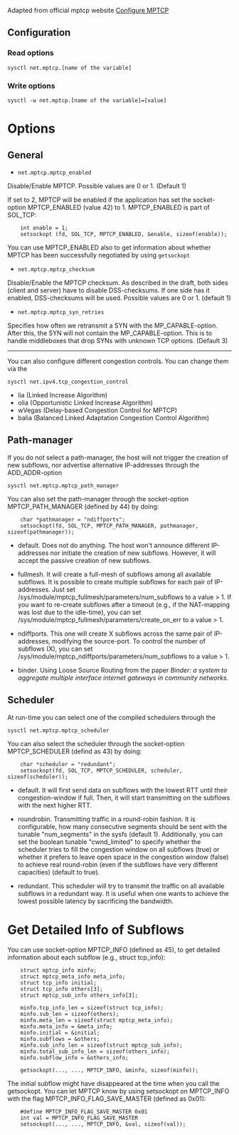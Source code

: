 
Adapted from official mptcp website
[Configure MPTCP](https://multipath-tcp.org/pmwiki.php/Users/ConfigureMPTCP)

## Configuration

### Read options

	sysctl net.mptcp.[name of the variable]
	
### Write options

	sysctl -w net.mptcp.[name of the variable]=[value]

# Options

## General

* `net.mptcp.mptcp_enabled`

Disable/Enable MPTCP. Possible values are 0 or 1. (Default 1)

If set to 2, MPTCP will be enabled if the application has set the socket-option MPTCP_ENABLED (value 42) to 1. MPTCP_ENABLED is part of SOL_TCP:
	
```
	int enable = 1;
	setsockopt (fd, SOL_TCP, MPTCP_ENABLED, &enable, sizeof(enable));
```
 
 You can use MPTCP_ENABLED also to get information about whether MPTCP has been successfully negotiated by using `getsockopt`
 
 * `net.mptcp.mptcp_checksum`
 
 Disable/Enable the MPTCP checksum. As described in the draft, both sides (client and server) have to disable DSS-checksums. If one side has it enabled, DSS-checksums will be used. Possible values are 0 or 1. (default 1)
 
 * `net.mptcp.mptcp_syn_retries`
 
 Specifies how often we retransmit a SYN with the MP_CAPABLE-option. After this, the SYN will not contain the MP_CAPABLE-option. This is to handle middleboxes that drop SYNs with unknown TCP options. (Default 3)
 
 ---
 You can also configure different congestion controls. You can change them via the 
 
 `sysctl net.ipv4.tcp_congestion_control`
 
 *  lia (Linked Increase Algorithm)
 * olia (Opportunistic Linked Increase Algorithm)
 * wVegas (Delay-based Congestion Control for MPTCP)
 * balia (Balanced Linked Adaptation Congestion Control Algorithm)

## Path-manager

If you do not select a path-manager, the host will not trigger the creation of new subflows, nor advertise alternative IP-addresses through the ADD_ADDR-option

`sysctl net.mptcp.mptcp_path_manager`

You can also set the path-manager through the socket-option MPTCP_PATH_MANAGER (defined by 44) by doing:

```
	char *pathmanager = "ndiffports";
	setsockopt(fd, SOL_TCP, MPTCP_PATH_MANAGER, pathmanager, sizeof(pathmanager));
```

* default. 
Does not do anything. The host won't announce different IP-addresses nor initiate the creation of new subflows. However, it will accept the passive creation of new subflows.

* fullmesh. 
It will create a full-mesh of subflows among all available subflows. 
It is possible to create multiple subflows for each pair of IP-addresses. Just set /sys/module/mptcp_fullmesh/parameters/num_subflows to a value  > 1. 
If you want to re-create subflows after a timeout (e.g., if the NAT-mapping was lost due to the idle-time), you can set /sys/module/mptcp_fullmesh/parameters/create_on_err to a value > 1.

* ndiffports. 
This one will create X subflows across the same pair of IP-addresses, modifying the source-port. To control the number of subflows (X), you can set /sys/module/mptcp_ndiffports/parameters/num_subflows to a value > 1.

* binder.
Using Loose Source Routing from the paper *Binder: a system to aggregate multiple interface internet gateways in community networks*.

## Scheduler

At run-time you can select one of the compiled schedulers through the
 
 `sysctl net.mptcp.mptcp_scheduler`
 
 You can also select the scheduler through the socket-option MPTCP_SCHEDULER (defind as 43) by doing:
 
```
 	char *scheduler = "redundant";
 	setsockopt(fd, SOL_TCP, MPTCP_SCHEDULER, scheduler, sizeof(scheduler));
```
 
 * default.
 It will first send data on subflows with the lowest RTT until their congestion-window if full. Then, it will start transmitting on the subflows with the next higher RTT.
 
 * roundrobin.
 Transmitting traffic in a round-robin fashion. It is configurable, how many consecutive segments should be sent with the tunable "num_segments" in the sysfs (default 1). 
 Additionally, you can set the boolean tunable "cwnd_limited" to specify whether the scheduler tries to fill the congestion window on all subflows (true) or whether it prefers to leave open space in the congestion window (false) to achieve real round-robin (even if the subflows have very different capacities) (default to true). 
 
 * redundant.
 This scheduler will try to transmit the traffic on all available subflows in a redundant way. It is useful when one wants to achieve the lowest possible latency by sacrificing the bandwidth.

 
# Get Detailed Info of Subflows

You can use socket-option MPTCP_INFO (defined as 45), to get detailed information about each subflow (e.g., struct tcp_info):

```
	struct mptcp_info minfo;
	struct mptcp_meta_info meta_info;
	struct tcp_info initial;
	struct tcp_info others[3];
	struct mptcp_sub_info others_info[3];
	
	minfo.tcp_info_len = sizeof(struct tcp_info);
	minfo.sub_len = sizeof(others);
	minfo.meta_len = sizeof(struct mptcp_meta_info);
	minfo.meta_info = &meta_info;
	minfo.initial = &initial;
	minfo.subflows = &others;
	minfo.sub_info_len = sizeof(struct mptcp_sub_info);
	minfo.total_sub_info_len = sizeof(others_info);
	minfo.subflow_info = &others_info;
	
	getsockopt(..., ..., MPTCP_INFO, &minfo, sizeof(minfo));
```

The initial subflow might have disappeared at the time when you call the getsockopt. You can let MPTCP know by using setsockopt on MPTCP_INFO with the flag MPTCP_INFO_FLAG_SAVE_MASTER (defined as 0x01):

```
	#define MPTCP_INFO_FLAG_SAVE_MASTER 0x01
	int val = MPTCP_INFO_FLAG_SAVE_MASTER
	setsockopt(..., ..., MPTCP_INFO, &val, sizeof(val));
```
